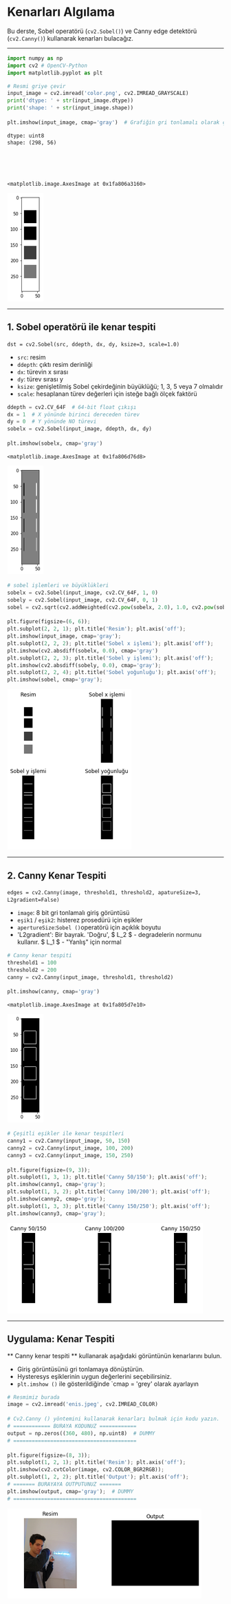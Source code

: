 
# Kenarları Algılama

Bu derste, Sobel operatörü (`cv2.Sobel()`) ve Canny edge detektörü (`cv2.Canny()`) kullanarak kenarları bulacağız.

---


```python
import numpy as np
import cv2 # OpenCV-Python
import matplotlib.pyplot as plt
```


```python
# Resmi griye çevir
input_image = cv2.imread('color.png', cv2.IMREAD_GRAYSCALE)  
print('dtype: ' + str(input_image.dtype))
print('shape: ' + str(input_image.shape))

plt.imshow(input_image, cmap='gray')  # Grafiğin gri tonlamalı olarak çizildiğinden emin olun.
```

    dtype: uint8
    shape: (298, 56)
    




    <matplotlib.image.AxesImage at 0x1fa806a3160>




![png](output_2_2.png)


---

## 1. Sobel operatörü ile kenar tespiti

`dst = cv2.Sobel(src, ddepth, dx, dy, ksize=3, scale=1.0)`

- `src`: resim
- `ddepth`: çıktı resim derinliği
- `dx`: türevin x sırası
- `dy`: türev sırası y
- `ksize`: genişletilmiş Sobel çekirdeğinin büyüklüğü; 1, 3, 5 veya 7 olmalıdır
- `scale`: hesaplanan türev değerleri için isteğe bağlı ölçek faktörü


```python
ddepth = cv2.CV_64F  # 64-bit float çıkışı
dx = 1  # X yönünde birinci dereceden türev
dy = 0  # Y yönünde NO türevi
sobelx = cv2.Sobel(input_image, ddepth, dx, dy)

plt.imshow(sobelx, cmap='gray')
```




    <matplotlib.image.AxesImage at 0x1fa806d76d8>




![png](output_4_1.png)



```python
# sobel işlemleri ve büyüklükleri
sobelx = cv2.Sobel(input_image, cv2.CV_64F, 1, 0)
sobely = cv2.Sobel(input_image, cv2.CV_64F, 0, 1)
sobel = cv2.sqrt(cv2.addWeighted(cv2.pow(sobelx, 2.0), 1.0, cv2.pow(sobely, 2.0), 1.0, 0.0))

plt.figure(figsize=(6, 6));
plt.subplot(2, 2, 1); plt.title('Resim'); plt.axis('off');
plt.imshow(input_image, cmap='gray');
plt.subplot(2, 2, 2); plt.title('Sobel x işlemi'); plt.axis('off');
plt.imshow(cv2.absdiff(sobelx, 0.0), cmap='gray')
plt.subplot(2, 2, 3); plt.title('Sobel y işlemi'); plt.axis('off');
plt.imshow(cv2.absdiff(sobely, 0.0), cmap='gray');
plt.subplot(2, 2, 4); plt.title('Sobel yoğunluğu'); plt.axis('off');
plt.imshow(sobel, cmap='gray');
```


![png](output_5_0.png)


---

## 2. Canny Kenar Tespiti

`edges = cv2.Canny(image, threshold1, threshold2, apatureSize=3, L2gradient=False)`

- `image`: 8 bit gri tonlamalı giriş görüntüsü
- `eşik1` / `eşik2`: histerez prosedürü için eşikler
- `apertureSize`:` Sobel () `operatörü için açıklık boyutu
- 'L2gradient': Bir bayrak. 'Doğru', $ L_2 $ - degradelerin normunu kullanır. $ L_1 $ - "Yanlış" için normal


```python
# Canny kenar tespiti
threshold1 = 100
threshold2 = 200
canny = cv2.Canny(input_image, threshold1, threshold2)

plt.imshow(canny, cmap='gray')
```




    <matplotlib.image.AxesImage at 0x1fa805d7e10>




![png](output_7_1.png)



```python
# Çeşitli eşikler ile kenar tespitleri
canny1 = cv2.Canny(input_image, 50, 150)
canny2 = cv2.Canny(input_image, 100, 200)
canny3 = cv2.Canny(input_image, 150, 250)

plt.figure(figsize=(9, 3));
plt.subplot(1, 3, 1); plt.title('Canny 50/150'); plt.axis('off');
plt.imshow(canny1, cmap='gray');
plt.subplot(1, 3, 2); plt.title('Canny 100/200'); plt.axis('off');
plt.imshow(canny2, cmap='gray');
plt.subplot(1, 3, 3); plt.title('Canny 150/250'); plt.axis('off');
plt.imshow(canny3, cmap='gray');
```


![png](test.png)


---

## Uygulama: Kenar Tespiti

** Canny kenar tespiti ** kullanarak aşağıdaki görüntünün kenarlarını bulun.
- Giriş görüntüsünü gri tonlamaya dönüştürün.
- Hysteresys eşiklerinin uygun değerlerini seçebilirsiniz.
- `plt.imshow ()` ile gösterildiğinde `cmap = 'grey' olarak ayarlayın


```python
# Resmimiz burada
image = cv2.imread('enis.jpeg', cv2.IMREAD_COLOR)

# Cv2.Canny () yöntemini kullanarak kenarları bulmak için kodu yazın.
# ============ BURAYA KODUNUZ ============
output = np.zeros((360, 480), np.uint8)  # DUMMY
# ========================================

plt.figure(figsize=(8, 3));
plt.subplot(1, 2, 1); plt.title('Resim'); plt.axis('off');
plt.imshow(cv2.cvtColor(image, cv2.COLOR_BGR2RGB));
plt.subplot(1, 2, 2); plt.title('Output'); plt.axis('off');
# ======= BURAYAYA OUTPUTUNUZ =======
plt.imshow(output, cmap='gray');  # DUMMY
# ========================================
```


![png](output_10_0.png)



